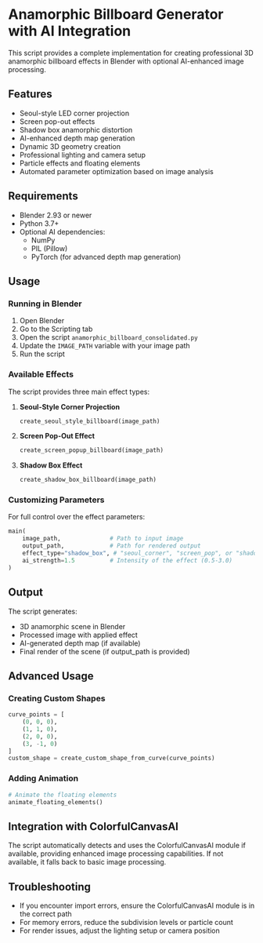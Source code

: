 # Anamorphic Billboard Generator with AI Integration

This script provides a complete implementation for creating professional 3D anamorphic billboard effects in Blender with optional AI-enhanced image processing.

## Features

- Seoul-style LED corner projection
- Screen pop-out effects
- Shadow box anamorphic distortion
- AI-enhanced depth map generation
- Dynamic 3D geometry creation
- Professional lighting and camera setup
- Particle effects and floating elements
- Automated parameter optimization based on image analysis

## Requirements

- Blender 2.93 or newer
- Python 3.7+
- Optional AI dependencies: 
  - NumPy
  - PIL (Pillow)
  - PyTorch (for advanced depth map generation)

## Usage

### Running in Blender

1. Open Blender
2. Go to the Scripting tab
3. Open the script `anamorphic_billboard_consolidated.py`
4. Update the `IMAGE_PATH` variable with your image path
5. Run the script

### Available Effects

The script provides three main effect types:

1. **Seoul-Style Corner Projection**
   ```python
   create_seoul_style_billboard(image_path)
   ```

2. **Screen Pop-Out Effect**
   ```python
   create_screen_popup_billboard(image_path)
   ```

3. **Shadow Box Effect**
   ```python
   create_shadow_box_billboard(image_path)
   ```

### Customizing Parameters

For full control over the effect parameters:

```python
main(
    image_path,              # Path to input image
    output_path,             # Path for rendered output
    effect_type="shadow_box", # "seoul_corner", "screen_pop", or "shadow_box"
    ai_strength=1.5          # Intensity of the effect (0.5-3.0)
)
```

## Output

The script generates:
- 3D anamorphic scene in Blender
- Processed image with applied effect
- AI-generated depth map (if available)
- Final render of the scene (if output_path is provided)

## Advanced Usage

### Creating Custom Shapes

```python
curve_points = [
    (0, 0, 0),
    (1, 1, 0),
    (2, 0, 0),
    (3, -1, 0)
]
custom_shape = create_custom_shape_from_curve(curve_points)
```

### Adding Animation

```python
# Animate the floating elements
animate_floating_elements()
```

## Integration with ColorfulCanvasAI

The script automatically detects and uses the ColorfulCanvasAI module if available, providing enhanced image processing capabilities. If not available, it falls back to basic image processing.

## Troubleshooting

- If you encounter import errors, ensure the ColorfulCanvasAI module is in the correct path
- For memory errors, reduce the subdivision levels or particle count
- For render issues, adjust the lighting setup or camera position 
